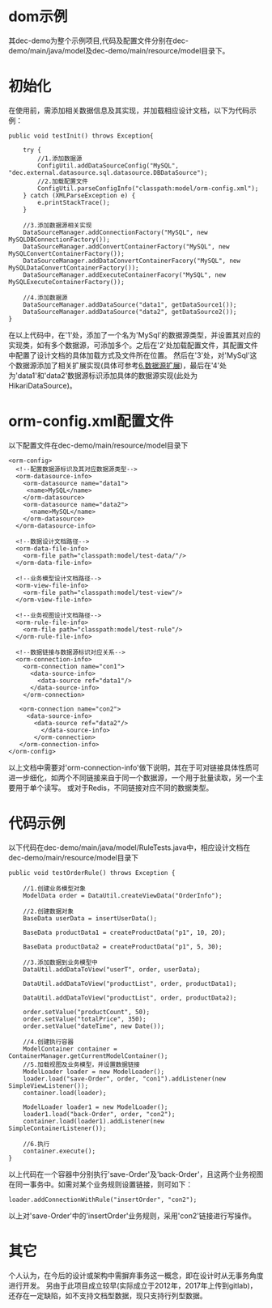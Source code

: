 # dom示例

其dec-demo为整个示例项目,代码及配置文件分别在dec-demo/main/java/model及dec-demo/main/resource/model目录下。

初始化
===
在使用前，需添加相关数据信息及其实现，并加载相应设计文档，以下为代码示例：
```
public void testInit() throws Exception{

    try {
        //1.添加数据源
        ConfigUtil.addDataSourceConfig("MySQL", "dec.external.datasource.sql.datasource.DBDataSource");
        //2.加载配置文件
        ConfigUtil.parseConfigInfo("classpath:model/orm-config.xml");
    } catch (XMLParseException e) {
        e.printStackTrace();
    }

    //3.添加数据源相关实现
    DataSourceManager.addConnectionFactory("MySQL", new MySQLDBConnectionFactory());
    DataSourceManager.addConvertContainerFactory("MySQL", new MySQLConvertContainerFactory());
    DataSourceManager.addDataConvertContainerFacory("MySQL", new MySQLDataConvertContainerFactory());
    DataSourceManager.addExecuteContainerFacory("MySQL", new MySQLExecuteContainerFactory());

    //4.添加数据源
    DataSourceManager.addDataSource("data1", getDataSource1());
    DataSourceManager.addDataSource("data2", getDataSource2());
}
```
在以上代码中，在'1'处，添加了一个名为'MySql'的数据源类型，并设置其对应的实现类，如有多个数据源，可添加多个。之后在'2'处加载配置文件，其配置文件中配置了设计文档的具体加载方式及文件所在位置。
然后在'3'处，对'MySql'这个数据源添加了相关扩展实现(具体可参考[6.数据源扩展](dom-datasource.md))，最后在'4'处为'data1'和'data2'数据源标识添加具体的数据源实现(此处为HikariDataSource)。


orm-config.xml配置文件
===
以下配置文件在dec-demo/main/resource/model目录下
```
<orm-config>
  <!--配置数据源标识及其对应数据源类型-->
  <orm-datasource-info>
    <orm-datasource name="data1">
     <name>MySQL</name>
    </orm-datasource>
    <orm-datasource name="data2">
      <name>MySQL</name>
    </orm-datasource>		
  </orm-datasource-info>

  <!--数据设计文档路径-->
  <orm-data-file-info>
    <orm-file path="classpath:model/test-data/"/>
  </orm-data-file-info>

  <!--业务模型设计文档路径-->
  <orm-view-file-info>
    <orm-file path="classpath:model/test-view"/>
  </orm-view-file-info>

  <!--业务视图设计文档路径-->
  <orm-rule-file-info>
    <orm-file path="classpath:model/test-rule"/>
  </orm-rule-file-info>

  <!--数据链接与数据源标识对应关系-->
  <orm-connection-info>
    <orm-connection name="con1">
      <data-source-info>
        <data-source ref="data1"/>
      </data-source-info>
    </orm-connection>

   <orm-connection name="con2">
     <data-source-info>
       <data-source ref="data2"/>
         </data-source-info>
       </orm-connection>
   </orm-connection-info>
</orm-config>
```
以上文档中需要对'orm-connection-info'做下说明，其在于可对链接具体性质可进一步细化，如两个不同链接来自于同一个数据源，一个用于批量读取，另一个主要用于单个读写。
或对于Redis，不同链接对应不同的数据类型。

代码示例
===
以下代码在dec-demo/main/java/model/RuleTests.java中，相应设计文档在dec-demo/main/resource/model目录下
```
public void testOrderRule() throws Exception {

    //1.创建业务模型对象
    ModelData order = DataUtil.createViewData("OrderInfo");

    //2.创建数据对象
    BaseData userData = insertUserData();

    BaseData productData1 = createProductData("p1", 10, 20);

    BaseData productData2 = createProductData("p1", 5, 30);

    //3.添加数据到业务模型中
    DataUtil.addDataToView("userT", order, userData);

    DataUtil.addDataToView("productList", order, productData1);

    DataUtil.addDataToView("productList", order, productData2);

    order.setValue("productCount", 50);
    order.setValue("totalPrice", 350);
    order.setValue("dateTime", new Date());

    //4.创建执行容器
    ModelContainer container = ContainerManager.getCurrentModelContainer();
    //5.加载视图及业务模型，并设置数据链接
    ModelLoader loader = new ModelLoader();
    loader.load("save-Order", order, "con1").addListener(new SimpleViewListener());
    container.load(loader);

    ModelLoader loader1 = new ModelLoader();
    loader1.load("back-Order", order, "con2");
    container.load(loader1).addListener(new SimpleContainerListener());

    //6.执行
    container.execute();
}
```
以上代码在一个容器中分别执行'save-Order'及'back-Order'，且这两个业务视图在同一事务中。如需对某个业务规则设置链接，则可如下：
```
loader.addConnectionWithRule("insertOrder", "con2");
```
以上对'save-Order'中的'insertOrder'业务规则，采用'con2'链接进行写操作。

其它
===
个人认为，在今后的设计或架构中需摒弃事务这一概念，即在设计时从无事务角度进行开发。
另由于此项目成立较早(实际成立于2012年，2017年上传到gitlab)，还存在一定缺陷，如不支持文档型数据，现只支持行列型数据。
